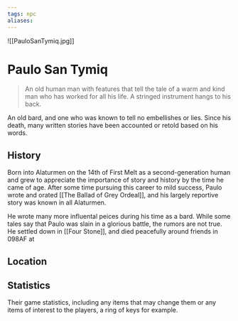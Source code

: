```yaml
---
tags: npc
aliases:
---
```

![[PauloSanTymiq.jpg]]

# Paulo San Tymiq

> An old human man with features that tell the tale of a warm and kind man who has worked for all his life. A stringed instrument hangs to his back.

An old bard, and one who was known to tell no embellishes or lies. Since his death, many written stories have been accounted or retold based on his words.


## History
Born into Alaturmen on the 14th of First Melt  as a second-generation human and grew to appreciate the importance of story and history by the time he came of age. After some time pursuing this career to mild success, Paulo wrote and orated [[The Ballad of Grey Ordeal]], and his largely reportive story was known in all Alaturmen.

He wrote many more influental peices during his time as a bard. While some tales say that Paulo was slain in a glorious battle, the rumors are not true. He settled down in [[Four Stone]], and died peacefully around friends in 098AF at 
## Location


## Statistics
Their game statistics, including any items that may change them or any items of interest to the players, a ring of keys for example.